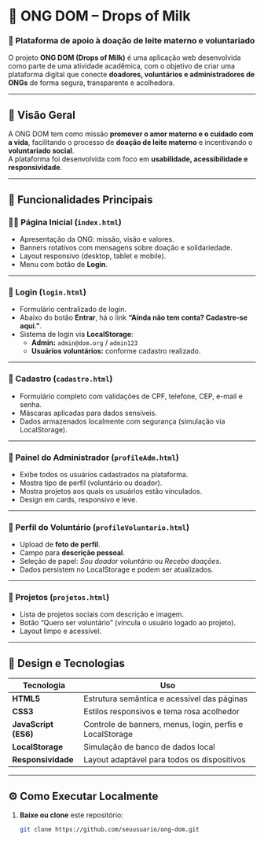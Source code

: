 # 🍼 ONG DOM – Drops of Milk

### 🌸 Plataforma de apoio à doação de leite materno e voluntariado

O projeto **ONG DOM (Drops of Milk)** é uma aplicação web desenvolvida como parte de uma atividade acadêmica, com o objetivo de criar uma plataforma digital que conecte **doadores, voluntários e administradores de ONGs** de forma segura, transparente e acolhedora.

---

## 💖 Visão Geral

A ONG DOM tem como missão **promover o amor materno e o cuidado com a vida**, facilitando o processo de **doação de leite materno** e incentivando o **voluntariado social**.  
A plataforma foi desenvolvida com foco em **usabilidade, acessibilidade e responsividade**.

---

## 🧩 Funcionalidades Principais

### 👩‍👧 Página Inicial (`index.html`)
- Apresentação da ONG: missão, visão e valores.  
- Banners rotativos com mensagens sobre doação e solidariedade.  
- Layout responsivo (desktop, tablet e mobile).  
- Menu com botão de **Login**.

---

### 🔐 Login (`login.html`)
- Formulário centralizado de login.  
- Abaixo do botão **Entrar**, há o link **“Ainda não tem conta? Cadastre-se aqui.”**.  
- Sistema de login via **LocalStorage**:
  - **Admin:** `admin@dom.org` / `admin123`
  - **Usuários voluntários:** conforme cadastro realizado.

---

### 📝 Cadastro (`cadastro.html`)
- Formulário completo com validações de CPF, telefone, CEP, e-mail e senha.  
- Máscaras aplicadas para dados sensíveis.  
- Dados armazenados localmente com segurança (simulação via LocalStorage).

---

### 👑 Painel do Administrador (`profileAdm.html`)
- Exibe todos os usuários cadastrados na plataforma.  
- Mostra tipo de perfil (voluntário ou doador).  
- Mostra projetos aos quais os usuários estão vinculados.  
- Design em cards, responsivo e leve.

---

### 🙋 Perfil do Voluntário (`profileVoluntario.html`)
- Upload de **foto de perfil**.  
- Campo para **descrição pessoal**.  
- Seleção de papel: *Sou doador voluntário* ou *Recebo doações*.  
- Dados persistem no LocalStorage e podem ser atualizados.

---

### 🤝 Projetos (`projetos.html`)
- Lista de projetos sociais com descrição e imagem.  
- Botão “Quero ser voluntário” (vincula o usuário logado ao projeto).  
- Layout limpo e acessível.

---

## 🎨 Design e Tecnologias

| Tecnologia | Uso |
|-------------|------|
| **HTML5** | Estrutura semântica e acessível das páginas |
| **CSS3** | Estilos responsivos e tema rosa acolhedor |
| **JavaScript (ES6)** | Controle de banners, menus, login, perfis e LocalStorage |
| **LocalStorage** | Simulação de banco de dados local |
| **Responsividade** | Layout adaptável para todos os dispositivos |

---

## ⚙️ Como Executar Localmente

1. **Baixe ou clone** este repositório:
   ```bash
   git clone https://github.com/seuusuario/ong-dom.git
